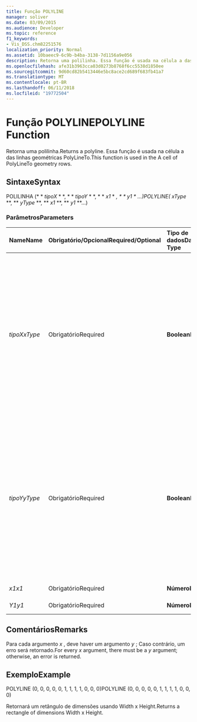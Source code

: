 ```yaml
---
title: Função POLYLINE
manager: soliver
ms.date: 03/09/2015
ms.audience: Developer
ms.topic: reference
f1_keywords:
- Vis_DSS.chm82251576
localization_priority: Normal
ms.assetid: 10baeec9-6c9b-b4ba-3138-7d1156a9e056
description: Retorna uma polilinha. Essa função é usada na célula a das linhas geométricas PolyLineTo.
ms.openlocfilehash: afe31b3963cca03d0273b8768f6cc5538d1850ee
ms.sourcegitcommit: 9d60cd82b5413446e5bc8ace2cd689f683fb41a7
ms.translationtype: MT
ms.contentlocale: pt-BR
ms.lasthandoff: 06/11/2018
ms.locfileid: "19772504"
---
```

# <a name="polyline-function"></a><span data-ttu-id="45fb7-104">Função POLYLINE</span><span class="sxs-lookup"><span data-stu-id="45fb7-104">POLYLINE Function</span></span>

<span data-ttu-id="45fb7-105">Retorna uma polilinha.</span><span class="sxs-lookup"><span data-stu-id="45fb7-105">Returns a polyline.</span></span> <span data-ttu-id="45fb7-106">Essa função é usada na célula a das linhas geométricas PolyLineTo.</span><span class="sxs-lookup"><span data-stu-id="45fb7-106">This function is used in the A cell of PolyLineTo geometry rows.</span></span> 
  
## <a name="syntax"></a><span data-ttu-id="45fb7-107">Sintaxe</span><span class="sxs-lookup"><span data-stu-id="45fb7-107">Syntax</span></span>

<span data-ttu-id="45fb7-108">POLILINHA (* * *tipoX* * *, * * *tipoY* * *, * * *x1* * *, * * *y1* * *...)</span><span class="sxs-lookup"><span data-stu-id="45fb7-108">POLYLINE(** *xType* **, ** *yType* **, ** *x1* **, ** *y1* **...)</span></span> 
  
### <a name="parameters"></a><span data-ttu-id="45fb7-109">Parâmetros</span><span class="sxs-lookup"><span data-stu-id="45fb7-109">Parameters</span></span>

|<span data-ttu-id="45fb7-110">**Name**</span><span class="sxs-lookup"><span data-stu-id="45fb7-110">**Name**</span></span>|<span data-ttu-id="45fb7-111">**Obrigatório/Opcional**</span><span class="sxs-lookup"><span data-stu-id="45fb7-111">**Required/Optional**</span></span>|<span data-ttu-id="45fb7-112">**Tipo de dados**</span><span class="sxs-lookup"><span data-stu-id="45fb7-112">**Data Type**</span></span>|<span data-ttu-id="45fb7-113">**Descrição**</span><span class="sxs-lookup"><span data-stu-id="45fb7-113">**Description**</span></span>|
|:-----|:-----|:-----|:-----|
| <span data-ttu-id="45fb7-114">_tipoX_</span><span class="sxs-lookup"><span data-stu-id="45fb7-114">_xType_</span></span> <br/> |<span data-ttu-id="45fb7-115">Obrigatório</span><span class="sxs-lookup"><span data-stu-id="45fb7-115">Required</span></span>  <br/> |<span data-ttu-id="45fb7-116">**Boolean**</span><span class="sxs-lookup"><span data-stu-id="45fb7-116">**Boolean**</span></span> <br/> |<span data-ttu-id="45fb7-117">Especifica como interpretar os dados de entrada de _x_ .</span><span class="sxs-lookup"><span data-stu-id="45fb7-117">Specifies how to interpret the  _x_ input data.</span></span> <span data-ttu-id="45fb7-118">Se _tipoX_ for 0, a entrada _x_-dados serão interpretadas como uma porcentagem da largura.</span><span class="sxs-lookup"><span data-stu-id="45fb7-118">If  _xType_ is 0, the input  _x_-data is interpreted as a percentage of Width.</span></span> <span data-ttu-id="45fb7-119">Se _tipoX_ for 1, a entrada _x_-dados serão interpretadas como uma coordenada local.</span><span class="sxs-lookup"><span data-stu-id="45fb7-119">If  _xType_ is 1, the input  _x_-data is interpreted as a local coordinate.</span></span>  <br/> |
| <span data-ttu-id="45fb7-120">_tipoY_</span><span class="sxs-lookup"><span data-stu-id="45fb7-120">_yType_</span></span> <br/> |<span data-ttu-id="45fb7-121">Obrigatório</span><span class="sxs-lookup"><span data-stu-id="45fb7-121">Required</span></span>  <br/> |<span data-ttu-id="45fb7-122">**Boolean**</span><span class="sxs-lookup"><span data-stu-id="45fb7-122">**Boolean**</span></span> <br/> |<span data-ttu-id="45fb7-123">Especifica como interpretar o _y_-entrada de dados.</span><span class="sxs-lookup"><span data-stu-id="45fb7-123">Specifies how to interpret the  _y_-input data.</span></span> <span data-ttu-id="45fb7-124">Se _tipoY_ for 0, a entrada _y_-dados serão interpretadas como uma porcentagem da altura.</span><span class="sxs-lookup"><span data-stu-id="45fb7-124">If  _yType_ is 0, the input  _y_-data is interpreted as a percentage of Height.</span></span> <span data-ttu-id="45fb7-125">Se _tipoY_ for 1, a entrada _y_-dados serão interpretadas como uma coordenada local.</span><span class="sxs-lookup"><span data-stu-id="45fb7-125">If  _yType_ is 1, the input  _y_-data is interpreted as a local coordinate.</span></span>  <br/> |
| <span data-ttu-id="45fb7-126">_x1_</span><span class="sxs-lookup"><span data-stu-id="45fb7-126">_x1_</span></span> <br/> |<span data-ttu-id="45fb7-127">Obrigatório</span><span class="sxs-lookup"><span data-stu-id="45fb7-127">Required</span></span>  <br/> |<span data-ttu-id="45fb7-128">**Número**</span><span class="sxs-lookup"><span data-stu-id="45fb7-128">**Number**</span></span> <br/> | <span data-ttu-id="45fb7-129">Um _x_-coordenar.</span><span class="sxs-lookup"><span data-stu-id="45fb7-129">An  _x_-coordinate.</span></span>  <br/> |
| <span data-ttu-id="45fb7-130">_Y1_</span><span class="sxs-lookup"><span data-stu-id="45fb7-130">_y1_</span></span> <br/> |<span data-ttu-id="45fb7-131">Obrigatório</span><span class="sxs-lookup"><span data-stu-id="45fb7-131">Required</span></span>  <br/> |<span data-ttu-id="45fb7-132">**Número**</span><span class="sxs-lookup"><span data-stu-id="45fb7-132">**Number**</span></span> <br/> |<span data-ttu-id="45fb7-133">Um _y_-coordenar.</span><span class="sxs-lookup"><span data-stu-id="45fb7-133">A  _y_-coordinate.</span></span>  <br/> |
   
## <a name="remarks"></a><span data-ttu-id="45fb7-134">Comentários</span><span class="sxs-lookup"><span data-stu-id="45fb7-134">Remarks</span></span>

<span data-ttu-id="45fb7-135">Para cada argumento *x* , deve haver um argumento *y* ; Caso contrário, um erro será retornado.</span><span class="sxs-lookup"><span data-stu-id="45fb7-135">For every  *x*  argument, there must be a  *y*  argument; otherwise, an error is returned.</span></span> 
  
## <a name="example"></a><span data-ttu-id="45fb7-136">Exemplo</span><span class="sxs-lookup"><span data-stu-id="45fb7-136">Example</span></span>

<span data-ttu-id="45fb7-137">POLYLINE (0, 0, 0, 0, 0, 1, 1, 1, 1, 0, 0, 0)</span><span class="sxs-lookup"><span data-stu-id="45fb7-137">POLYLINE (0, 0, 0, 0, 0, 1, 1, 1, 1, 0, 0, 0)</span></span> 
  
<span data-ttu-id="45fb7-138">Retornará um retângulo de dimensões usando Width x Height.</span><span class="sxs-lookup"><span data-stu-id="45fb7-138">Returns a rectangle of dimensions Width x Height.</span></span> 
  

